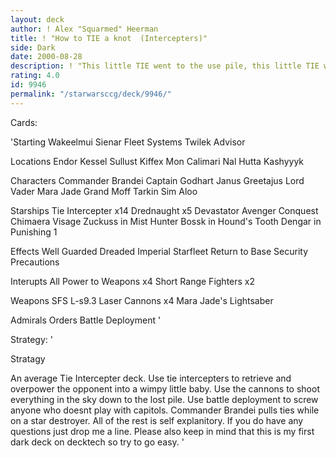 ```yaml
---
layout: deck
author: ! Alex "Squarmed" Heerman
title: ! "How to TIE a knot  (Intercepters)"
side: Dark
date: 2000-08-28
description: ! "This little TIE went to the use pile, this little TIE went to the Dreaded Imperial Starfleet, and this little TIE just whooped you in a battle"
rating: 4.0
id: 9946
permalink: "/starwarsccg/deck/9946/"
---
```

Cards: 

'Starting
Wakeelmui
Sienar Fleet Systems
Twilek Advisor

Locations
Endor
Kessel
Sullust
Kiffex
Mon Calimari
Nal Hutta
Kashyyyk

Characters
Commander Brandei
Captain Godhart
Janus Greetajus
Lord Vader
Mara Jade
Grand Moff Tarkin
Sim Aloo

Starships
Tie Intercepter x14
Drednaught x5
Devastator
Avenger
Conquest
Chimaera
Visage
Zuckuss in Mist Hunter
Bossk in Hound's Tooth
Dengar in Punishing 1

Effects
Well Guarded
Dreaded Imperial Starfleet
Return to Base
Security Precautions

Interupts
All Power to Weapons x4
Short Range Fighters x2

Weapons
SFS L-s9.3 Laser Cannons x4
Mara Jade's Lightsaber

Admirals Orders
Battle Deployment '

Strategy: '

Stratagy

An average Tie Intercepter deck. Use tie intercepters to retrieve and overpower the opponent into a wimpy little baby. Use the cannons to shoot everything in the sky down to the lost pile. Use battle deployment to screw anyone who doesnt play with capitols. Commander  Brandei pulls ties while on a star destroyer. All of the rest is self explanitory. If you do have any questions just drop me a line. Please also keep in mind that this is my first dark deck on decktech so try to go easy. '
